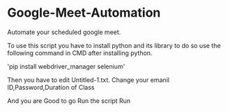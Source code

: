# Google-Meet-Automation
Automate your scheduled google meet.

To use this script you have to install python and its library to do so use the following command in 
CMD after installing python.

'pip install webdriver_manager selenium'

Then you have to edit Untitled-1.txt. Change your emanil ID,Password,Duration of Class

And you are Good to go Run the script
Run 
